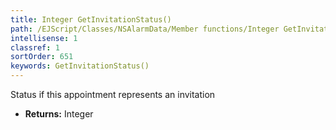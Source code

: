 ```yaml
---
title: Integer GetInvitationStatus()
path: /EJScript/Classes/NSAlarmData/Member functions/Integer GetInvitationStatus()
intellisense: 1
classref: 1
sortOrder: 651
keywords: GetInvitationStatus()
---
```



Status if this appointment represents an invitation



* **Returns:** Integer


